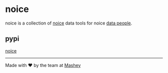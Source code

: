 # noice

noice is a collection of [noice](https://www.merriam-webster.com/words-at-play/what-does-noice-mean) data tools for noice [data people](https://www.reddit.com/r/dataengineering/comments/nc6ptk/tell_us_youre_a_data_engineer_without_telling_us/).

## pypi

[noice](https://pypi.org/project/noice/)

---
Made with ❤️ by the team at [Mashey](http://mashey.com)
